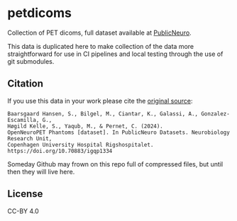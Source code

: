 # petdicoms

Collection of PET dicoms, full dataset available at [PublicNeuro](https://datacatalog.publicneuro.eu/dataset/PN000001%20OpenNeuroPET%20Phantoms/V1).

This data is duplicated here to make collection of the data more straightforward for use in CI pipelines and local testing through the
use of git submodules.

## Citation

If you use this data in your work please cite the [original source](https://doi.org/10.70883/igqp1334):

```
Baarsgaard Hansen, S., Bilgel, M., Ciantar, K., Galassi, A., Gonzalez-Escamilla, G.,
Høgild Kelle, S., Yaqub, M., & Pernet, C. (2024).
OpenNeuroPET Phantoms [dataset]. In PublicNeuro Datasets. Neurobiology Research Unit,
Copenhagen University Hospital Rigshospitalet. https://doi.org/10.70883/igqp1334
```

Someday Github may frown on this repo full of compressed files, but until then they will live here.

## License

CC-BY 4.0

